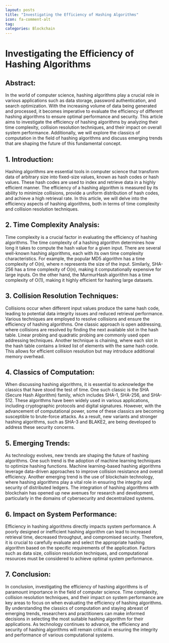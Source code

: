 ```yaml
---
layout: posts
title: "Investigating the Efficiency of Hashing Algorithms"
icon: fa-comment-alt
tag:      
categories: Blockchain
---
```



# Investigating the Efficiency of Hashing Algorithms

## Abstract:
In the world of computer science, hashing algorithms play a crucial role in various applications such as data storage, password authentication, and search optimization. With the increasing volume of data being generated and processed, it becomes imperative to evaluate the efficiency of different hashing algorithms to ensure optimal performance and security. This article aims to investigate the efficiency of hashing algorithms by analyzing their time complexity, collision resolution techniques, and their impact on overall system performance. Additionally, we will explore the classics of computation in the field of hashing algorithms and discuss emerging trends that are shaping the future of this fundamental concept.

## 1. Introduction:
Hashing algorithms are essential tools in computer science that transform data of arbitrary size into fixed-size values, known as hash codes or hash values. These hash codes are used to index and retrieve data in a highly efficient manner. The efficiency of a hashing algorithm is measured by its ability to minimize collisions, provide a uniform distribution of hash codes, and achieve a high retrieval rate. In this article, we will delve into the efficiency aspects of hashing algorithms, both in terms of time complexity and collision resolution techniques.

## 2. Time Complexity Analysis:
Time complexity is a crucial factor in evaluating the efficiency of hashing algorithms. The time complexity of a hashing algorithm determines how long it takes to compute the hash value for a given input. There are several well-known hashing algorithms, each with its own time complexity characteristics. For example, the popular MD5 algorithm has a time complexity of O(n), where n represents the size of the input. Similarly, SHA-256 has a time complexity of O(n), making it computationally expensive for large inputs. On the other hand, the MurmurHash algorithm has a time complexity of O(1), making it highly efficient for hashing large datasets.

## 3. Collision Resolution Techniques:
Collisions occur when different input values produce the same hash code, leading to potential data integrity issues and reduced retrieval performance. Various techniques are employed to resolve collisions and ensure the efficiency of hashing algorithms. One classic approach is open addressing, where collisions are resolved by finding the next available slot in the hash table. Linear probing and quadratic probing are commonly used open addressing techniques. Another technique is chaining, where each slot in the hash table contains a linked list of elements with the same hash code. This allows for efficient collision resolution but may introduce additional memory overhead.

## 4. Classics of Computation:
When discussing hashing algorithms, it is essential to acknowledge the classics that have stood the test of time. One such classic is the SHA (Secure Hash Algorithm) family, which includes SHA-1, SHA-256, and SHA-512. These algorithms have been widely used in various applications, including cryptographic protocols and digital signatures. However, with the advancement of computational power, some of these classics are becoming susceptible to brute-force attacks. As a result, new variants and stronger hashing algorithms, such as SHA-3 and BLAKE2, are being developed to address these security concerns.

## 5. Emerging Trends:
As technology evolves, new trends are shaping the future of hashing algorithms. One such trend is the adoption of machine learning techniques to optimize hashing functions. Machine learning-based hashing algorithms leverage data-driven approaches to improve collision resistance and overall efficiency. Another emerging trend is the use of blockchain technology, where hashing algorithms play a vital role in ensuring the integrity and security of distributed ledgers. The integration of hashing algorithms with blockchain has opened up new avenues for research and development, particularly in the domains of cybersecurity and decentralized systems.

## 6. Impact on System Performance:
Efficiency in hashing algorithms directly impacts system performance. A poorly designed or inefficient hashing algorithm can lead to increased retrieval time, decreased throughput, and compromised security. Therefore, it is crucial to carefully evaluate and select the appropriate hashing algorithm based on the specific requirements of the application. Factors such as data size, collision resolution techniques, and computational resources must be considered to achieve optimal system performance.

## 7. Conclusion:
In conclusion, investigating the efficiency of hashing algorithms is of paramount importance in the field of computer science. Time complexity, collision resolution techniques, and their impact on system performance are key areas to focus on when evaluating the efficiency of hashing algorithms. By understanding the classics of computation and staying abreast of emerging trends, researchers and practitioners can make informed decisions in selecting the most suitable hashing algorithm for their applications. As technology continues to advance, the efficiency and security of hashing algorithms will remain critical in ensuring the integrity and performance of various computational systems.